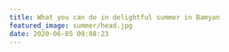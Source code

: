 ```yaml
---
title: What you can do in delightful summer in Bamyan
featured_image: summer/head.jpg
date: 2020-06-05 09:08:23
---
```

